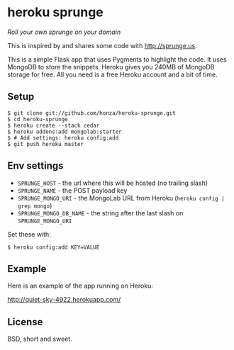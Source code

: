 heroku sprunge
==============

*Roll your own sprunge on your domain*

This is inspired by and shares some code with http://sprunge.us.

This is a simple Flask app that uses Pygments to highlight the code.  It uses
MongoDB to store the snippets.  Heroku gives you 240MB of MongoDB storage for
free.  All you need is a free Heroku account and a bit of time.


Setup
-----

    $ git clone git://github.com/honza/heroku-sprunge.git
    $ cd heroku-sprunge
    $ heroku create --stack cedar
    $ heroku addons:add mongolab:starter
    $ # Add settings: heroku config:add 
    $ git push heroku master

Env settings
------------

* `SPRUNGE_HOST` - the url where this will be hosted (no trailing slash)
* `SPRUNGE_NAME` - the POST payload key
* `SPRUNGE_MONGO_URI` - the MongoLab URL from Heroku (`heroku config | grep
  mongo`)
* `SPRUNGE_MONGO_DB_NAME` - the string after the last slash on
  `SPRUNGE_MONGO_URI`


Set these with:

    $ heroku config:add KEY=VALUE

Example
-------

Here is an example of the app running on Heroku:

http://quiet-sky-4922.herokuapp.com/

License
-------

BSD, short and sweet.
